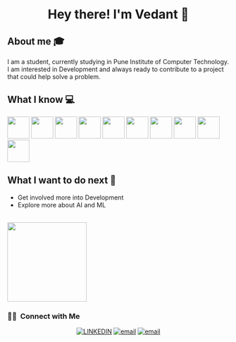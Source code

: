 <h1 align="center">Hey there! I'm Vedant 👋 </h1>


## About me :mortar_board:
I am a student, currently studying in Pune Institute of Computer Technology. I am interested in Development and always ready to contribute to a project that could help solve a problem.

## What I know :computer:
<code><a href="https://www.javascript.com/" target="_blank"><img height="50" src="https://www.vectorlogo.zone/logos/javascript/javascript-ar21.svg"></a></code>
<code><a href="https://reactjs.org/" target="_blank"><img height="50" src="https://www.vectorlogo.zone/logos/reactjs/reactjs-ar21.svg"></a></code>
<code><a href="#" target="_blank"><img height="50" src="https://www.vectorlogo.zone/logos/nodejs/nodejs-icon.svg"></a></code>
<code><a href="https://www.mongodb.com/" target="_blank"><img height="50" src="https://www.vectorlogo.zone/logos/mongodb/mongodb-ar21.svg"></a></code>
<code><a href="https:#" target="_blank"><img height="50" src="https://www.vectorlogo.zone/logos/w3_html5/w3_html5-ar21.svg"></a></code>
<code><a href="#" target="_blank"><img height="50" src="https://www.vectorlogo.zone/logos/getbootstrap/getbootstrap-icon.svg"></a></code>
<code><a href="https:///" target="_blank"><img height="50" src="https://www.vectorlogo.zone/logos/linux/linux-ar21.svg"></a></code>
<code><a href="https://git-scm.com//" target="_blank"><img height="50" src="https://www.vectorlogo.zone/logos/git-scm/git-scm-ar21.svg"></a></code>
<code><a href="https://cloud.google.com/" target="_blank"><img height="50" src="https://www.vectorlogo.zone/logos/google_cloud/google_cloud-ar21.svg"></a></code>
<code><a href="#" target="_blank"><img height="50" src="https://www.vectorlogo.zone/logos/amazon_aws/amazon_aws-icon.svg"></a></code>
<br/>

## What I want to do next :thinking:
- Get involved more into Development
- Explore more about AI and ML

<br/>

<a href="https://github.com/master30112001">
  <img height="180em" src="https://github-readme-stats.vercel.app/api?username=master30112001&theme=buefy&show_icons=true" />

</a>

<br/>

<h3> 🤝🏻 &nbsp;Connect with Me </h3>

<p align="center">
<a href="https://www.linkedin.com/in/vedant-bothikar-979752197/"><img alt="LINKEDIN" src="https://www.vectorlogo.zone/logos/linkedin/linkedin-icon.svg"></a> 
 <a href="https://www.instagram.com/_ved_ant__/"><img alt="email" src="https://www.vectorlogo.zone/logos/instagram/instagram-icon.svg"></a> 
 <a href="mailto:vbothikar2001@gmail.com"><img alt="email" src="https://www.vectorlogo.zone/logos/gmail/gmail-icon.svg"></a>

</p>


